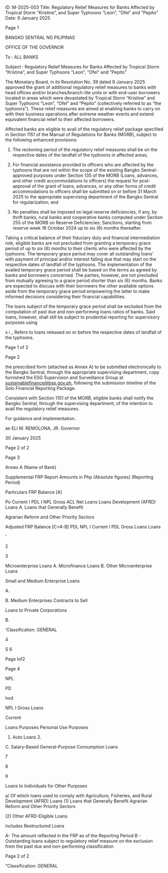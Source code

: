 ID: M-2025-003
Title: Regulatory Relief Measures for Banks Affected by Tropical Storm “Kristine”, and Super Typhoons “Leon”, “Ofel” and “Pepito”
Date: 9 January 2025

Page 1

BANGKO SENTRAL NG PILIPINAS

OFFICE OF THE GOVERNOR

To : ALL BANKS

Subject : Regulatory Relief Measures for Banks Affected by Tropical Storm “Kristine”, and Super Typhoons “Leon”, “Ofel” and “Pepito”

The Monetary Board, in its Resolution No. 39 dated 9 January 2025 approved the grant of additional regulatory relief measures to banks with head offices and/or branches/branch-lite units or with end-user borrowers located in areas which were devastated by Tropical Storm “Kristine” and Super Typhoons “Leon”, “Ofel” and “Pepito” (collectively referred to as “the typhoons”). These relief measures are aimed at enabling banks to carry on with their business operations after extreme weather events and extend equivalent financial relief to their affected borrowers.

Affected banks are eligible to avail of the regulatory relief package specified in Section 1151 of the Manual of Regulations for Banks (MORB), subject to the following enhanced provisions:

1. The reckoning period of the regulatory relief measures shall be on the respective dates of the landfall of the typhoons in affected areas;

2. For financial assistance provided to officers who are affected by the typhoons that are not within the scope of the existing Bangko Sentral- approved purposes under Section 135 of the MORB (Loans, advances, and other credit accommodations to officers) the request for post-approval of the grant of loans, advances, or any other forms of credit accommodations to officers shall be submitted on or before 31 March 2025 to the appropriate supervising department of the Bangko Sentral for regularization; and

3. No penalties shall be imposed on legal reserve deficiencies, if any, by thrift banks, rural banks and cooperative banks computed under Section 255 of the MORB on Reserve Deficiencies; Sanctions, starting from reserve week 18 October 2024 up to six (6) months thereafter.

Taking a critical balance of their fiduciary duty and financial intermediation role, eligible banks are not precluded from granting a temporary grace period of up to six (6) months to their clients who were affected by the typhoons. The temporary grace period may cover all outstanding loans’ with payment of principal and/or interest falling due that may start on the respective dates of landfall of the typhoons. The implementation of the availed temporary grace period shall be based on the terms as agreed by banks and borrowers concerned. The parties, however, are not precluded from mutually agreeing to a grace period shorter than six (6) months. Banks are expected to discuss with their borrowers the other available options aside from the temporary grace period empowering the latter to make informed decisions considering their financial capabilities.

The loans subject of the temporary grace period shall be excluded from the computation of past due and non-performing loans ratios of banks. Said loans, however, shall still be subject to prudential reporting for supervisory purposes using

x i _ Refers to loans released on or before the respective dates of landfall of the typhoons.

Page 1 of 2

Page 2

the prescribed form (attached as Annex A) to be submitted electronically to the Bangko Sentral, through the appropriate supervising department, copy furnished the ESG Supervision and Surveillance Group at sustainablefinance@bsp.gov.ph, following the submission timeline of the Solo Financial Reporting Package.

Consistent with Section 1151 of the MORB, eligible banks shall notify the Bangko Sentral, through the supervising department, of the intention to avail the regulatory relief measures.

For guidance and implementation.

ae ELI M. REMOLONA, JR. Governor

30 January 2025

Page 2 of 2

Page 3

Annex A (Name of Bank)

Supplemental FRP Report Amounts in Php (Absolute figures) (Reporting Period)

Particulars FRP Balance [A]

Po Current I PDL I NPL Gross ACL Net Loans Loans Development (AFRD) Loans A. Loans that Generally Benefit

Agrarian Reform and Other Priority Sectors

Adjusted FRP Balance [C=A-B] PDL NPL I Current I PDL Gross Loans Loans

‘

2

3

Microenterprise Loans A. Microfinance Loans B. Other Microenterprise Loans

Small and Medium Enterprise Loans

A.

B. Medium Enterprises Contracts to Sell

Loans to Private Corporations

B.

‘Classification: GENERAL

4

S 6

Page lof2

Page 4

NPL

PD

hod

NPL I Gross Loans

Current

Loans Purposes Personal Use Purposes

1. Auto Loans 2.

C. Salary-Based General-Purpose Consumption Loans

7

8

9

Loans to Individuals for Other Purposes

a/ Of which loans used to comply with Agriculture, Fisheries, and Rural Development (AFRD) Loans (1) Loans that Generally Benefit Agrarian Reform and Other Priority Sectors

(2) Other AFRD-Eligible Loans

includes Restructured Loans

A- The amount reflected in the FRP as of the Reporting Period B - Outstanding loans subject to regulatory relief measure on the exclusion from the past due and non-performing classification

Page 2 of 2

“Classification: GENERAL